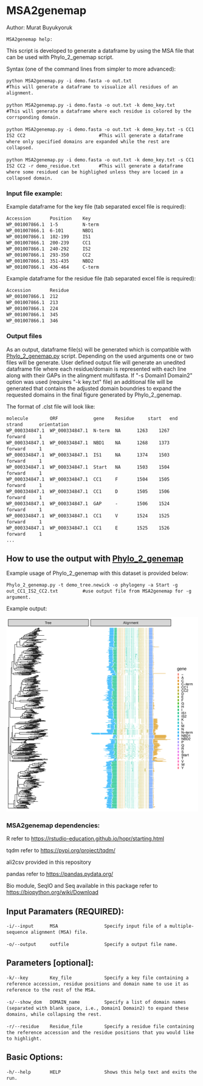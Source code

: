 # MSA2genemap

Author: Murat Buyukyoruk

    MSA2genemap help:

This script is developed to generate a dataframe by using the MSA file that can be used with Phylo_2_genemap script. 

Syntax (one of the command lines from simpler to more advanced):

    python MSA2genemap.py -i demo.fasta -o out.txt                                                          #This will generate a dataframe to visualize all residues of an alignment.
    
    python MSA2genemap.py -i demo.fasta -o out.txt -k demo_key.txt                                          #This will generate a dataframe where each residue is colored by the corrsponding domain.
    
    python MSA2genemap.py -i demo.fasta -o out.txt -k demo_key.txt -s CC1 IS2 CC2                           #This will generate a dataframe where only specified domains are expanded while the rest are collapsed.
    
    python MSA2genemap.py -i demo.fasta -o out.txt -k demo_key.txt -s CC1 IS2 CC2 -r demo_residue.txt       #This will generate a dataframe where some residued can be highlighed unless they are locaed in a collapsed domain.
        
### Input file example:

Example dataframe for the key file (tab separated excel file is required):

    Accession       Position    Key
    WP_001007866.1	1-5         N-term
    WP_001007866.1	6-101	    NBD1
    WP_001007866.1	102-199	    IS1
    WP_001007866.1	200-239	    CC1
    WP_001007866.1	240-292	    IS2
    WP_001007866.1	293-350	    CC2
    WP_001007866.1	351-435	    NBD2
    WP_001007866.1	436-464	    C-term

Example dataframe for the residue file (tab separated excel file is required):

    Accession       Residue
    WP_001007866.1	212
    WP_001007866.1	213
    WP_001007866.1	224
    WP_001007866.1	345
    WP_001007866.1	346

### Output files

As an output, dataframe file(s) will be generated which is compatible with [Phylo_2_genemap.py](https://github.com/mbuyukyoruk/Phylo_2_genemap) script. Depending on the used arguments one or two files will be generate.
User defined output file will generate an unedited dataframe file where each residue/domain is represented with each line along with their GAPs in the alingment multifasta. If "-s Domain1 Domain2" option was used (requires "-k key.txt" file) an additional file will be generated that contains the adjusted domain boundries to expand the requested domains in the final figure generated by Phylo_2_genemap.

The format of .clst file will look like:

    molecule        ORF             gene	Residue     start	end     strand	    orientation
    WP_000334847.1	WP_000334847.1	N-term	NA	    1263	1267	forward	    1
    WP_000334847.1	WP_000334847.1	NBD1	NA	    1268	1373	forward	    1
    WP_000334847.1	WP_000334847.1	IS1     NA	    1374	1503	forward	    1
    WP_000334847.1	WP_000334847.1	Start	NA	    1503	1504	forward	    1
    WP_000334847.1	WP_000334847.1	CC1     F	    1504	1505	forward	    1
    WP_000334847.1	WP_000334847.1	CC1     D	    1505	1506	forward	    1
    WP_000334847.1	WP_000334847.1	GAP     -	    1506	1524	forward	    1
    WP_000334847.1	WP_000334847.1	CC1     V	    1524	1525	forward	    1
    WP_000334847.1	WP_000334847.1	CC1     E	    1525	1526	forward	    1
    ...

## How to use the output with [Phylo_2_genemap](https://github.com/mbuyukyoruk/Phylo_2_genemap)

Example usage of Phylo_2_genemap with this dataset is provided below:

    Phylo_2_genemap.py -t demo_tree.newick -o phylogeny -a Start -g out_CC1_IS2_CC2.txt         #use output file from MSA2genemap for -g argument.

Example output:

![example_out.png](example_out.png)

### MSA2genemap dependencies:

R                                                       refer to https://rstudio-education.github.io/hopr/starting.html

tqdm                                                    refer to https://pypi.org/project/tqdm/

ali2csv                                                 provided in this repository

pandas                                                  refer to https://pandas.pydata.org/

Bio module, SeqIO and Seq available in this package     refer to https://biopython.org/wiki/Download


Input Paramaters (REQUIRED):
----------------------------
	-i/--input      MSA                 Specify input file of a multiple-sequence alignment (MSA) file.

	-o/--output     outfile             Specify a output file name.

Parameters [optional]:
----------------------

	-k/--key        Key_file            Specify a key file containing a reference accession, residue positions and domain name to use it as reference to the rest of the MSA.

	-s/--show_dom   DOMAIN_name         Specify a list of domain names (separated with blank space, i.e., Domain1 Domain2) to expand these domains, while collapsing the rest.

	-r/--residue    Residue_file        Specify a residue file containing the reference accession and the residue positions that you would like to highlight.

Basic Options:
--------------
	-h/--help       HELP                Shows this help text and exits the run.
